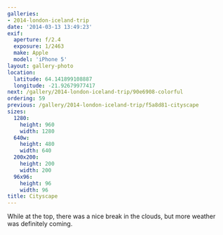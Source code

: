 ```yaml
---
galleries:
- 2014-london-iceland-trip
date: '2014-03-13 13:49:23'
exif:
  aperture: f/2.4
  exposure: 1/2463
  make: Apple
  model: 'iPhone 5'
layout: gallery-photo
location:
  latitude: 64.141899108887
  longitude: -21.92679977417
next: /gallery/2014-london-iceland-trip/90e6908-colorful
ordering: 59
previous: /gallery/2014-london-iceland-trip/f5a8d81-cityscape
sizes:
  1280:
    height: 960
    width: 1280
  640w:
    height: 480
    width: 640
  200x200:
    height: 200
    width: 200
  96x96:
    height: 96
    width: 96
title: Cityscape
---
```


While at the top, there was a nice break in the clouds, but more weather was definitely coming.

